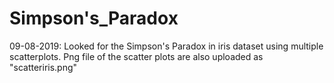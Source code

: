 # Simpson's_Paradox
09-08-2019: Looked for the Simpson's Paradox in iris dataset using multiple scatterplots.
            Png file of the scatter plots are also uploaded as "scatteriris.png"
